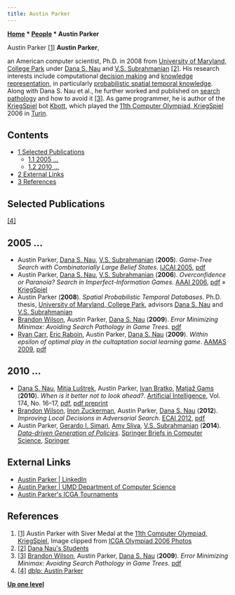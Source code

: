 ```yaml
---
title: Austin Parker
---
```

**[Home](Home "Home") * [People](People "People") * Austin Parker**

[](File:AustinParker2006.jpg) Austin Parker <a id="cite-note-1" href="#cite-ref-1">[1]</a>
**Austin Parker**,

an American computer scientist, Ph.D. in 2008 from [University of Maryland, College Park](https://en.wikipedia.org/wiki/University_of_Maryland,_College_Park) under [Dana S. Nau](Dana_S._Nau "Dana S. Nau") and [V.S. Subrahmanian](index.php?title=V.S._Subrahmanian&action=edit&redlink=1 "V.S. Subrahmanian (page does not exist)") <a id="cite-note-2" href="#cite-ref-2">[2]</a>.
His research interests include computational [decision making](https://en.wikipedia.org/wiki/Decision-making) and [knowledge representation](https://en.wikipedia.org/wiki/Knowledge_representation_and_reasoning), in particularly [probabilistic spatial temporal knowledge](https://en.wikipedia.org/wiki/Spatial%E2%80%93temporal_reasoning).
Along with Dana S. Nau et al., he further worked and published on [search pathology](Search_Pathology "Search Pathology") and how to avoid it <a id="cite-note-3" href="#cite-ref-3">[3]</a>.
As game programmer, he is author of the [KriegSpiel](KriegSpiel "KriegSpiel") bot [Kbott](https://www.game-ai-forum.org/icga-tournaments/program.php?id=243), which played the [11th Computer Olympiad, KriegSpiel](11th_Computer_Olympiad#KriegSpiel "11th Computer Olympiad") 2006 in [Turin](https://en.wikipedia.org/wiki/Turin).

## Contents

- [1 Selected Publications](#selected-publications)
  - [1.1 2005 ...](#2005-...)
  - [1.2 2010 ...](#2010-...)
- [2 External Links](#external-links)
- [3 References](#references)

## Selected Publications

<a id="cite-note-4" href="#cite-ref-4">[4]</a>

## 2005 ...

- Austin Parker, [Dana S. Nau](Dana_S._Nau "Dana S. Nau"), [V.S. Subrahmanian](index.php?title=V.S._Subrahmanian&action=edit&redlink=1 "V.S. Subrahmanian (page does not exist)") (**2005**). *Game-Tree Search with Combinatorially Large Belief States*. [IJCAI 2005](Conferences#IJCAI2005 "Conferences"), [pdf](http://www.ijcai.org/papers/0878.pdf)
- Austin Parker, [Dana S. Nau](Dana_S._Nau "Dana S. Nau"), [V.S. Subrahmanian](index.php?title=V.S._Subrahmanian&action=edit&redlink=1 "V.S. Subrahmanian (page does not exist)") (**2006**). *Overconfidence or Paranoia? Search in Imperfect-Information Games*. [AAAI 2006](Conferences#AAAI-2006 "Conferences"), [pdf](https://www.aaai.org/Papers/AAAI/2006/AAAI06-164.pdf) » [KriegSpiel](KriegSpiel "KriegSpiel")
- Austin Parker (**2008**). *Spatial Probabilistic Temporal Databases*. Ph.D. thesis, [University of Maryland, College Park](https://en.wikipedia.org/wiki/University_of_Maryland,_College_Park), advisors [Dana S. Nau](Dana_S._Nau "Dana S. Nau") and [V.S. Subrahmanian](index.php?title=V.S._Subrahmanian&action=edit&redlink=1 "V.S. Subrahmanian (page does not exist)")
- [Brandon Wilson](index.php?title=Brandon_Wilson&action=edit&redlink=1 "Brandon Wilson (page does not exist)"), Austin Parker, [Dana S. Nau](Dana_S._Nau "Dana S. Nau") (**2009**). *Error Minimizing Minimax: Avoiding Search Pathology in Game Trees*. [pdf](http://www.cs.umd.edu/%7Ebswilson/papers/pgamePathology.pdf)
- [Ryan Carr](https://dblp.uni-trier.de/pers/hd/c/Carr:Ryan), [Eric Raboin](https://dblp.uni-trier.de/pers/hd/r/Raboin:Eric), Austin Parker, [Dana S. Nau](Dana_S._Nau "Dana S. Nau") (**2009**). *Within epsilon of optimal play in the cultaptation social learning game*. [AAMAS 2009](https://dblp.uni-trier.de/db/conf/atal/aamas2009-2.html), [pdf](http://www.cs.umd.edu/~nau/papers/carr2009within.pdf)

## 2010 ...

- [Dana S. Nau](Dana_S._Nau "Dana S. Nau"), [Mitja Luštrek](Mitja_Lu%C5%A1trek "Mitja Luštrek"), Austin Parker, [Ivan Bratko](Ivan_Bratko "Ivan Bratko"), [Matjaž Gams](Matja%C5%BE_Gams "Matjaž Gams") (**2010**). *When is it better not to look ahead?*. [Artificial Intelligence](https://en.wikipedia.org/wiki/Artificial_Intelligence_%28journal%29), Vol. 174, No. 16–17, [pdf](http://www.cs.umd.edu/~nau/papers/nau2010when.pdf), [pdf preprint](https://dis.ijs.si/mitjal/documents/Nau-When_is_it_better_not_to_look_ahead-AIJ-10.pdf)
- [Brandon Wilson](index.php?title=Brandon_Wilson&action=edit&redlink=1 "Brandon Wilson (page does not exist)"), [Inon Zuckerman](index.php?title=Inon_Zuckerman&action=edit&redlink=1 "Inon Zuckerman (page does not exist)"), Austin Parker, [Dana S. Nau](Dana_S._Nau "Dana S. Nau") (**2012**). *Improving Local Decisions in Adversarial Search*. [ECAI 2012](https://dblp.uni-trier.de/db/conf/ecai/ecai2012.html), [pdf](http://www.ariel.ac.il/sites/inon/papers/ECAI12Wilson.pdf)
- Austin Parker, [Gerardo I. Simari](https://dblp.uni-trier.de/pers/hd/s/Simari:Gerardo_I=), [Amy Sliva](https://scholar.google.com/citations?user=5_L3jpMAAAAJ&hl=en), [V.S. Subrahmanian](index.php?title=V.S._Subrahmanian&action=edit&redlink=1 "V.S. Subrahmanian (page does not exist)") (**2014**). *[Data-driven Generation of Policies](https://www.springer.com/us/book/9781493902736?gclid=CjwKCAiAkrTjBRAoEiwAXpf9CQms_SJwrrltLVwU3wTGRdNlP9OvZ5l9FX5Jtw29tzCjjEcSeAy8JhoCJiQQAvD_BwE)*. [Springer Briefs in Computer Science](https://dblp.uni-trier.de/db/series/sbcs/index.html), [Springer](https://en.wikipedia.org/wiki/Springer_Science%2BBusiness_Media)

## External Links

- [Austin Parker | LinkedIn](https://www.linkedin.com/in/austinparker)
- [Austin Parker | UMD Department of Computer Science](https://www.cs.umd.edu/community/alumnus/austin-parker)
- [Austin Parker's ICGA Tournaments](https://www.game-ai-forum.org/icga-tournaments/person.php?id=228)

## References

1. <a id="cite-ref-1" href="#cite-note-1">[1]</a> Austin Parker with Siver Medal at the [11th Computer Olympiad, KriegSpiel](11th_Computer_Olympiad#KriegSpiel "11th Computer Olympiad"), Image clipped from [ICGA Olympiad 2006 Photos](http://icga.leidenuniv.nl/icga/news/Olympiad/Olympiad2006/fotos/)
1. <a id="cite-ref-2" href="#cite-note-2">[2]</a> [Dana Nau's Students](http://www.cs.umd.edu/~nau/students.html)
1. <a id="cite-ref-3" href="#cite-note-3">[3]</a> [Brandon Wilson](index.php?title=Brandon_Wilson&action=edit&redlink=1 "Brandon Wilson (page does not exist)"), Austin Parker, [Dana S. Nau](Dana_S._Nau "Dana S. Nau") (**2009**). *Error Minimizing Minimax: Avoiding Search Pathology in Game Trees*. [pdf](http://www.cs.umd.edu/%7Ebswilson/papers/pgamePathology.pdf)
1. <a id="cite-ref-4" href="#cite-note-4">[4]</a> [dblp: Austin Parker](https://dblp.uni-trier.de/pers/hd/p/Parker:Austin)

**[Up one level](People "People")**


